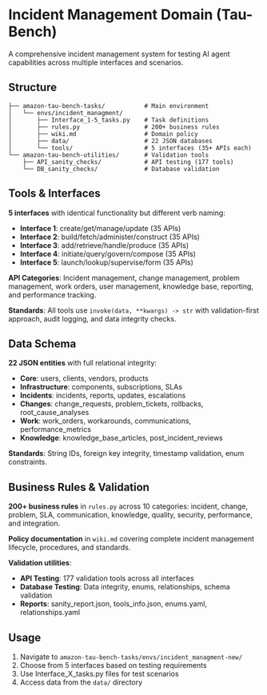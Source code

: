 # Incident Management Domain (Tau-Bench)

A comprehensive incident management system for testing AI agent capabilities across multiple interfaces and scenarios.

## Structure

```
├── amazon-tau-bench-tasks/           # Main environment
│   └── envs/incident_managment/
│       ├── Interface_1-5_tasks.py    # Task definitions
│       ├── rules.py                  # 200+ business rules
│       ├── wiki.md                   # Domain policy
│       ├── data/                     # 22 JSON databases
│       └── tools/                    # 5 interfaces (35+ APIs each)
└── amazon-tau-bench-utilities/       # Validation tools
    ├── API_sanity_checks/            # API testing (177 tools)
    └── DB_sanity_checks/             # Database validation
```


## Tools & Interfaces

**5 interfaces** with identical functionality but different verb naming:
- **Interface 1**: create/get/manage/update (35 APIs)
- **Interface 2**: build/fetch/administer/construct (35 APIs)  
- **Interface 3**: add/retrieve/handle/produce (35 APIs)
- **Interface 4**: initiate/query/govern/compose (35 APIs)
- **Interface 5**: launch/lookup/supervise/form (35 APIs)

**API Categories**: Incident management, change management, problem management, work orders, user management, knowledge base, reporting, and performance tracking.

**Standards**: All tools use `invoke(data, **kwargs) -> str` with validation-first approach, audit logging, and data integrity checks.

## Data Schema

**22 JSON entities** with full relational integrity:
- **Core**: users, clients, vendors, products
- **Infrastructure**: components, subscriptions, SLAs
- **Incidents**: incidents, reports, updates, escalations
- **Changes**: change_requests, problem_tickets, rollbacks, root_cause_analyses
- **Work**: work_orders, workarounds, communications, performance_metrics
- **Knowledge**: knowledge_base_articles, post_incident_reviews

**Standards**: String IDs, foreign key integrity, timestamp validation, enum constraints.

## Business Rules & Validation

**200+ business rules** in `rules.py` across 10 categories: incident, change, problem, SLA, communication, knowledge, quality, security, performance, and integration.

**Policy documentation** in `wiki.md` covering complete incident management lifecycle, procedures, and standards.

**Validation utilities**:
- **API Testing**: 177 validation tools across all interfaces
- **Database Testing**: Data integrity, enums, relationships, schema validation
- **Reports**: sanity_report.json, tools_info.json, enums.yaml, relationships.yaml

## Usage

1. Navigate to `amazon-tau-bench-tasks/envs/incident_managment-new/`
2. Choose from 5 interfaces based on testing requirements
3. Use Interface_X_tasks.py files for test scenarios
4. Access data from the `data/` directory
